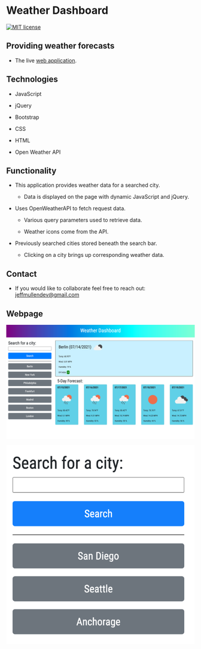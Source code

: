 # Weather Dashboard
[![MIT license](https://img.shields.io/badge/License-MIT-blue.svg)](https://lbesson.mit-license.org/)

## Providing weather forecasts

* The live [web application](https://jeffmullen.github.io/weather-dashboard/).

## Technologies

* JavaScript

* jQuery

* Bootstrap

* CSS

* HTML

* Open Weather API

## Functionality

* This application provides weather data for a searched city.

    * Data is displayed on the page with dynamic JavaScript and jQuery.

* Uses OpenWeatherAPI to fetch request data.

    * Various query parameters used to retrieve data.

    * Weather icons come from the API.

* Previously searched cities stored beneath the search bar.

    * Clicking on a city brings up corresponding weather data.

## Contact

* If you would like to collaborate feel free to reach out: jeffmullendev@gmail.com

## Webpage

![Image of Weather application](./assets/images/weather.png)

![Search Bar of Weather app](./assets/images/weather-search.png)
